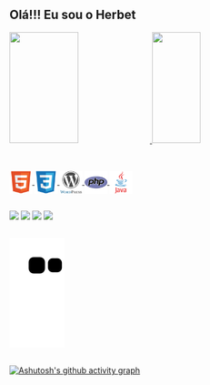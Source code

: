 ## Olá!!! Eu sou o Herbet
<div>
  <a href="https://github.com/herbetdesign">
  <img width="49%" height="195px" src="https://github-readme-stats.vercel.app/api?username=herbetdesign&&show_icons=true&count_private=true&hide_border=true&title_color=ff91a4&text_color=c9d1d9&bg_color=0d1117"/>
  <img width="41%" height="195px" src="https://github-readme-stats.vercel.app/api/top-langs?username=herbetdesign&&show_icons=true&count_private=true&text_color=c9d1d9&bg_color=0d1117"/>

##

<div style="display: inline_block"><br>
  <img align="center" alt="Herbet-HTML" heigth="30" width="40" src="https://raw.githubusercontent.com/devicons/devicon/master/icons/html5/html5-original.svg">
  <img align="center" alt="Herbet-CSS" heigth="30" width="40" src="https://raw.githubusercontent.com/devicons/devicon/master/icons/css3/css3-original.svg">
  <img align="center" alt="Herbet-WP" heigth="30" width="40" src="https://raw.githubusercontent.com/devicons/devicon/master/icons/wordpress/wordpress-original.svg">
  <img align="center" alt="Herbet-PHP" heigth="30" width="40" src="https://raw.githubusercontent.com/devicons/devicon/master/icons/php/php-original.svg">
  <img align="center" alt="Herbet-Java" heigth="30" width="40" src="https://raw.githubusercontent.com/devicons/devicon/master/icons/java/java-original-wordmark.svg">
</div>
    
##
    
<div>
  <a href="https://github.com/herbetdesign" target="_blank"><img src="https://img.shields.io/badge/GitHub-100000?style=for-the-badge&logo=github&logoColor=white"></a>
  <a href="https://youtube.com/@herbetsantos" target="_blank"><img src="https://img.shields.io/badge/YouTube-FF0000?style=for-the-badge&logo=youtube&logoColor=white"></a>
  <a href="https://www.instagram.com/herbetsantoss/" target="_blank"><img src="https://img.shields.io/badge/Instagram-E4405F?style=for-the-badge&logo=instagram&logoColor=white"></a>
  <a href="https://twitter.com/herbetdesign" target="_blank"><img src="https://img.shields.io/badge/Twitter-1DA1F2?style=for-the-badge&logo=twitter&logoColor=white"></a>
    </div>
    
##
    
![Snake animation](https://github.com/herbetdesign/herbetdesign/blob/output/github-contribution-grid-snake.svg)
    
##

[![Ashutosh's github activity graph](https://github-readme-activity-graph.cyclic.app/graph?username=herbetdesign&bg_color=00022e&color=ffffff&line=ffffff&point=c80404&area=true&hide_border=true)](https://github.com/ashutosh00710/github-readme-activity-graph)
